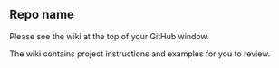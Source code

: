 ## Repo name

Please see the wiki at the top of your GitHub window.

The wiki contains project instructions and examples for you to review.
